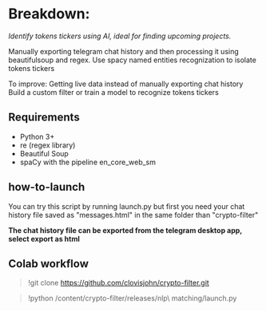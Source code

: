 # Breakdown:

*Identify tokens tickers using AI, ideal for finding upcoming projects.*

Manually exporting telegram chat history and then processing it using beautifulsoup and regex. Use spacy named entities recognization to isolate tokens tickers

To improve: Getting live data instead of manually exporting chat history Build a custom filter or train a model to recognize tokens tickers

## Requirements
* Python 3+
* re (regex library)
* Beautiful Soup
* spaCy with the pipeline en_core_web_sm

## how-to-launch
You can try this script by running launch.py but first you need your chat history file saved as "messages.html" in the same folder than "crypto-filter"

**The chat history file can be exported from the telegram desktop app, select export as html**

## Colab workflow
>!git clone https://github.com/clovisjohn/crypto-filter.git

>!python /content/crypto-filter/releases/nlp\ matching/launch.py
